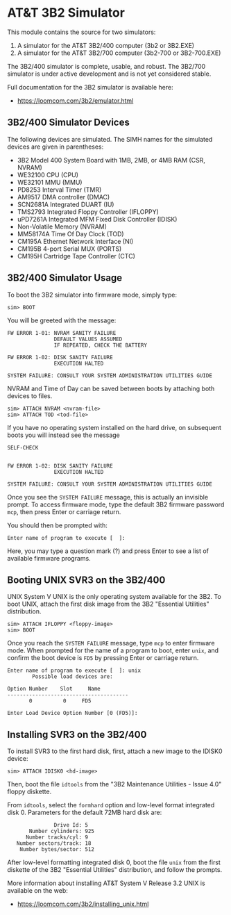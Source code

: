 AT&T 3B2 Simulator
==================

This module contains the source for two simulators:

1. A simulator for the AT&T 3B2/400 computer (3b2 or 3B2.EXE)
2. A simulator for the AT&T 3B2/700 computer (3b2-700 or 3B2-700.EXE)

The 3B2/400 simulator is complete, usable, and robust. The 3B2/700
simulator is under active development and is not yet considered
stable.

Full documentation for the 3B2 simulator is available here:

  - https://loomcom.com/3b2/emulator.html

3B2/400 Simulator Devices
-------------------------

The following devices are simulated. The SIMH names for the simulated
devices are given in parentheses:

  - 3B2 Model 400 System Board with 1MB, 2MB, or 4MB RAM (CSR, NVRAM)
  - WE32100 CPU (CPU)
  - WE32101 MMU (MMU)
  - PD8253 Interval Timer (TMR)
  - AM9517 DMA controller (DMAC)
  - SCN2681A Integrated DUART (IU)
  - TMS2793 Integrated Floppy Controller (IFLOPPY)
  - uPD7261A Integrated MFM Fixed Disk Controller (IDISK)
  - Non-Volatile Memory (NVRAM)
  - MM58174A Time Of Day Clock (TOD)
  - CM195A Ethernet Network Interface (NI)
  - CM195B 4-port Serial MUX (PORTS)
  - CM195H Cartridge Tape Controller (CTC)

3B2/400 Simulator Usage
-----------------------

To boot the 3B2 simulator into firmware mode, simply type:

    sim> BOOT

You will be greeted with the message:

    FW ERROR 1-01: NVRAM SANITY FAILURE
                   DEFAULT VALUES ASSUMED
                   IF REPEATED, CHECK THE BATTERY

    FW ERROR 1-02: DISK SANITY FAILURE
                   EXECUTION HALTED

    SYSTEM FAILURE: CONSULT YOUR SYSTEM ADMINISTRATION UTILITIES GUIDE

NVRAM and Time of Day can be saved between boots by attaching both
devices to files.

    sim> ATTACH NVRAM <nvram-file>
    sim> ATTACH TOD <tod-file>

If you have no operating system installed on the hard drive, on
subsequent boots you will instead see the message

    SELF-CHECK


    FW ERROR 1-02: DISK SANITY FAILURE
                   EXECUTION HALTED

    SYSTEM FAILURE: CONSULT YOUR SYSTEM ADMINISTRATION UTILITIES GUIDE


Once you see the `SYSTEM FAILURE` message, this is actually an
invisible prompt. To access firmware mode, type the default 3B2
firmware password `mcp`, then press Enter or carriage return.

You should then be prompted with:

    Enter name of program to execute [  ]:

Here, you may type a question mark (?) and press Enter to see a list
of available firmware programs.

Booting UNIX SVR3 on the 3B2/400
--------------------------------

UNIX System V UNIX is the only operating system available for the 3B2.
To boot UNIX, attach the first disk image from the 3B2 "Essential
Utilities" distribution.

    sim> ATTACH IFLOPPY <floppy-image>
    sim> BOOT

Once you reach the `SYSTEM FAILURE` message, type `mcp` to enter
firmware mode. When prompted for the name of a program to boot, enter
`unix`, and confirm the boot device is `FD5` by pressing Enter or
carriage return.

    Enter name of program to execute [  ]: unix
            Possible load devices are:

    Option Number    Slot     Name
    ---------------------------------------
           0          0     FD5

    Enter Load Device Option Number [0 (FD5)]:

Installing SVR3 on the 3B2/400
------------------------------

To install SVR3 to the first hard disk, first, attach a new image
to the IDISK0 device:

    sim> ATTACH IDISK0 <hd-image>

Then, boot the file `idtools` from the "3B2 Maintenance Utilities -
Issue 4.0" floppy diskette.

From `idtools`, select the `formhard` option and low-level format
integrated disk 0. Parameters for the default 72MB hard disk are:

                   Drive Id: 5
           Number cylinders: 925
          Number tracks/cyl: 9
       Number sectors/track: 18
        Number bytes/sector: 512

After low-level formatting integrated disk 0, boot the file `unix`
from the first diskette of the 3B2 "Essential Utilities" distribution,
and follow the prompts.

More information about installing AT&T System V Release 3.2 UNIX is
available on the web:

  - https://loomcom.com/3b2/installing_unix.html
